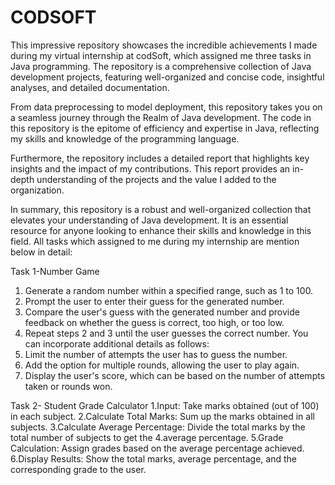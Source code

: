 # CODSOFT
This impressive repository showcases the incredible achievements I made during my virtual internship at codSoft, which assigned me three tasks in Java programming. The repository is a comprehensive collection of Java development projects, featuring well-organized and concise code, insightful analyses, and detailed documentation. 

From data preprocessing to model deployment, this repository takes you on a seamless journey through the Realm of Java development. The code in this repository is the epitome of efficiency and expertise in Java, reflecting my skills and knowledge of the programming language. 

Furthermore, the repository includes a detailed report that highlights key insights and the impact of my contributions. This report provides an in-depth understanding of the projects and the value I added to the organization.

In summary, this repository is a robust and well-organized collection that elevates your understanding of Java development. It is an essential resource for anyone looking to enhance their skills and knowledge in this field.
All tasks which assigned to me during my internship are mention below in detail:

Task 1-Number Game
1. Generate a random number within a specified range, such as 1 to 100.
2. Prompt the user to enter their guess for the generated number.
3. Compare the user's guess with the generated number and provide feedback on whether the guess
is correct, too high, or too low.
4. Repeat steps 2 and 3 until the user guesses the correct number.
You can incorporate additional details as follows:
5. Limit the number of attempts the user has to guess the number.
6. Add the option for multiple rounds, allowing the user to play again.
7. Display the user's score, which can be based on the number of attempts taken or rounds won.

Task 2- Student Grade Calculator
1.Input: Take marks obtained (out of 100) in each subject.
2.Calculate Total Marks: Sum up the marks obtained in all subjects.
3.Calculate Average Percentage: Divide the total marks by the total number of subjects to get the
4.average percentage.
5.Grade Calculation: Assign grades based on the average percentage achieved.
6.Display Results: Show the total marks, average percentage, and the corresponding grade to the user.


